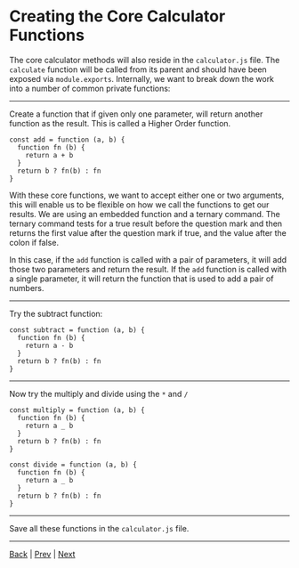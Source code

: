 # Creating the Core Calculator Functions #

The core calculator methods will also reside in the `calculator.js` file. The `calculate` function will be called from its parent and should have been exposed via `module.exports`. Internally, we want to break down the work into a number of common private functions:

---

Create a function that if given only one parameter, will return another function as the result. This is called a Higher Order function.

```
const add = function (a, b) {
  function fn (b) {
    return a + b
  }
  return b ? fn(b) : fn
}
```

With these core functions, we want to accept either one or two arguments, this will enable us to be flexible on how we call the functions to get our results. We are using an embedded function and a ternary command.  The ternary command tests for a true result before the question mark and then returns the first value after the question mark if true, and the value after the colon if false.

In this case, if the `add` function is called with a pair of parameters, it will add those two parameters and return the result. If the `add` function is called with a single parameter, it will return the function that is used to add a pair of numbers.

---

Try the subtract function:

```
const subtract = function (a, b) {
  function fn (b) {
    return a - b
  }
  return b ? fn(b) : fn
}
```

---

Now try the multiply and divide using the `*` and `/`

```
const multiply = function (a, b) {
  function fn (b) {
    return a _ b
  }
  return b ? fn(b) : fn
}
```

```
const divide = function (a, b) {
  function fn (b) {
    return a _ b
  }
  return b ? fn(b) : fn
}
```

---

Save all these functions in the `calculator.js` file.

---

[Back](.) | [Prev](2) | [Next](4)
